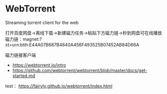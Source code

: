 # WebTorrent

 Streaming torrent client for the web 
 
 
 打开百度网盘->离线下载->新建磁力任务->粘贴下方磁力链->秒到网盘可在线播放磁力链：magnet:?xt=urn:btih:E44A07B687B4840A456F493525B07452AB84D66A
 
 磁力链接客户端

* https://webtorrent.io/intro
* https://github.com/webtorrent/webtorrent/blob/master/docs/get-started.md

test： https://fairyly.github.io/webtorrent/index.html
